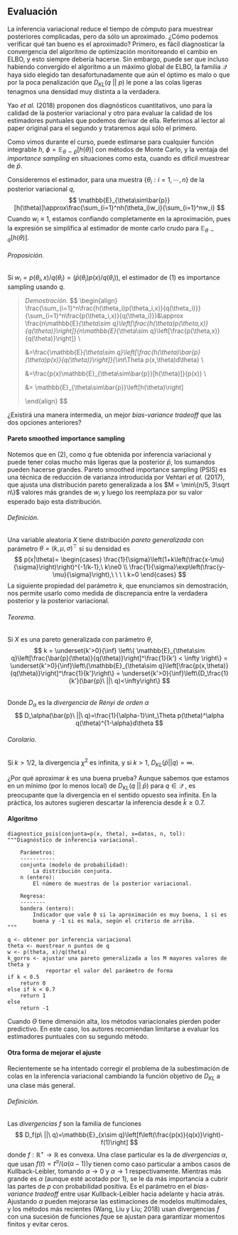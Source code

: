 ## Evaluación

La inferencia variacional reduce el tiempo de cómputo para muestrear posteriores complicadas, pero da sólo un aproximado. ¿Cómo podemos verificar qué tan bueno es el aproximado? Primero, es fácil diagnosticar la convergencia del algoritmo de optimización monitoreando el cambio en $\mathrm{ELBO}$, y esto siempre debería hacerse. Sin embargo, puede ser que incluso habiendo convergido el algoritmo a un máximo global de $\mathrm{ELBO}$, la familia  $\mathscr{Q}$ haya sido elegido tan desafortunadamente que aún el óptimo es malo o que por la poca penalización que $D_{KL}(q\ ||\ p)$ le pone a las colas ligeras tenagmos una densidad muy distinta a la verdadera.

Yao *et al.* (2018) proponen dos diagnósticos cuantitativos, uno para la calidad de la posterior variacional y otro para evaluar la calidad de los estimadores puntuales que podemos derivar de ella. Referimos al lector al paper original para el segundo y trataremos aquí sólo el primero.

Como vimos durante el curso, puede estimarse para cualquier función integrable $h$, $\phi = \mathbb{E}_{\theta\sim \bar{p}}[h(\theta)]$ con métodos de Monte Carlo, y la ventaja del *importance sampling* en situaciones como esta, cuando es difícil muestrear de $\bar{p}$.

Consideremos el estimador, para una muestra $\{\theta_i:i=1,\cdots,n\}$ de la posterior variacional $q$,
$$
\mathbb{E}_{\theta\sim\bar{p}}[h(\theta)]\approx\frac{\sum_{i=1}^nh(\theta_i)w_i}{\sum_{i=1}^nw_i}
$$
Cuando $w_i\equiv1$, estamos confiando completamente en la aproximación, pues la expresión se simplifica al estimador de monte carlo crudo para $\mathbb{E}_{\theta\sim q}[h(\theta)]$.

###### Proposición.

Si $w_i = p(\theta_i, x)/q(\theta_i)=(\bar{p}(\theta_i)p(x)/q(\theta_i))$, el estimador de (1) es importance sampling usando $q$.

> *Demostración*.
> $$
> \begin{align}
> \frac{\sum_{i=1}^n\frac{h(\theta_i)p(\theta_i,x)}{q(\theta_i)}}
> 	{\sum_{i=1}^n\frac{p(\theta_i,x)}{q(\theta_i)}}&\approx
> 	\frac{n\mathbb{E}_{\theta\sim q}\left[\frac{h(\theta)p(\theta,x)}{q(\theta)}\right]}{n\mathbb{E}_{\theta\sim q}\left[\frac{p(\theta,x)}{q(\theta)}\right]} \\
>
> &=\frac{\mathbb{E}_{\theta\sim q}\left[\frac{h(\theta)\bar{p}(\theta)p(x)}{q(\theta)}\right]}{\int_\Theta p(x,\theta)d\theta} \\
>
> &=\frac{p(x)\mathbb{E}_{\theta\sim\bar{p}}[h(\theta)]}{p(x)} \\
>
> &= \mathbb{E}_{\theta\sim\bar{p}}\left[h(\theta)\right]
>
> \end{align}
> $$
>

¿Existirá una manera intermedia, un mejor *bias-variance tradeoff* que las dos opciones anteriores?

#### Pareto smoothed importance sampling

Notemos que en $(2)$, como $q$ fue obtenida por inferencia variacional y puede tener colas mucho más ligeras que la posterior $\bar{p}$, los sumandos pueden hacerse grandes. Pareto smoothed importance sampling (PSIS) es una técnica de reducción de varianza introducida por Vehtari *et al.* (2017), que ajusta una distribución pareto generalizada a los $M = \min\{n/5, 3\sqrt n\}$ valores más grandes de $w_i$ y luego los reemplaza por su valor esperado bajo esta distribución.

###### Definición.

Una variable aleatoria $X$ tiene distribución *pareto generalizada* con parámetro $\theta = (k, \mu, \sigma)^\top$ si su densidad es
$$
p(x|\theta)=
\begin{cases}
\frac{1}{\sigma}\left(1+k\left(\frac{x-\mu}{\sigma}\right)\right)^{-1/k-1},\  k\ne0 \\
\frac{1}{\sigma}\exp\left(\frac{y-\mu}{\sigma}\right),\ \ \ \  k=0
\end{cases}
$$
La siguiente propiedad del parámetro $k$, que enunciamos sin demostración, nos permite usarlo como medida de discrepancia entre la verdadera posterior y la posterior variacional.

###### Teorema.

Si $X$ es una pareto generalizada con parámetro $\theta$,
$$
k = \underset{k'>0}{\inf} \left\{ \mathbb{E}_{\theta\sim q}\left[\frac{\bar{p}(\theta)}{q(\theta)}\right]^\frac{1}{k'} < \infty \right\} =
\underset{k'>0}{\inf}\left\{\mathbb{E}_{\theta\sim q}\left[\frac{p(x,\theta)}{q(\theta)}\right]^\frac{1}{k'}\right\}
= \underset{k'>0}{\inf}\left\{D_\frac{1}{k'}(\bar{p}\ ||\ q)<\infty\right\}
$$

######

Donde $D_\alpha$ es la *divergencia de Rényi de orden* $\alpha$
$$
D_\alpha(\bar{p}\ ||\ q)=\frac{1}{\alpha-1}\int_\Theta p(\theta)^\alpha
q(\theta)^{1-\alpha}d\theta
$$

###### Corolario.

Si $k>1/2$, la divergencia $\chi^2$ es infinita, y si $k >1$, $D_{KL}(\bar{p} || q) = \infty$.

¿Por qué aproximar $k$ es una buena prueba? Aunque sabemos que estamos en un mínimo (por lo menos local) de $D_{KL}(q\ ||\ \bar{p})$ para $q \in \mathscr{Q}$ , es preocupante que la divergencia en el sentido opuesto sea infinita. En la práctica, los autores sugieren descartar la inferencia desde $\hat{k} \geq 0.7$.

#### Algoritmo

```pseudocode
diagnostico_psis(conjunta=p(x, theta), x=datos, n, tol):
"""Diagnóstico de inferencia variacional.

	Parámetros:
	-----------
	conjunta (modelo de probabilidad):
		La distribución conjunta.
	n (entero):
		El número de muestras de la posterior variacional.

	Regresa:
	--------
	bandera (entero):
		Indicador que vale 0 si la aproximación es muy buena, 1 si es
        buena y -1 si es mala, según el criterio de arriba.
"""

q <- obtener por inferencia variacional
theta <- muestrear n puntos de q
w <- p(theta, x)/q(theta)
k_gorro <- ajustar una pareto generalizada a los M mayores valores de theta y
			reportar el valor del parámetro de forma
if k < 0.5
	return 0
else if k < 0.7
	return 1
else
	return -1
```

Cuando $\Theta$ tiene dimensión alta, los métodos variacionales pierden poder predictivo. En este caso, los autores recomiendan limitarse a evaluar los estimadores puntuales con su segundo método.

#### Otra forma de mejorar el ajuste

Recientemente se ha intentado corregir el problema de la subestimación de colas en la inferencia variacional cambiando la función objetivo de $D_{KL}$ a una clase más general.

###### Definición.

Las *divergencias f* son la familia de funciones
$$
D_f(p\ ||\ q)=\mathbb{E}_{x\sim q}\left[f\left(\frac{p(x)}{q(x)}\right)-f(1)\right]
$$
donde $f: \mathbb{R}^+ \to \mathbb{R}​$ es convexa.  Una clase particular es la de *divergencias* $\alpha​$, que usan $f(t) = t^\alpha/(\alpha(\alpha-1))​$ y tienen como caso particular a ambos casos de Kullback-Leibler, tomando $\alpha \rightarrow 0​$ y $\alpha\rightarrow1​$ respectivamente. Mientras más grande es $\alpha​$ (aunque esté acotado por 1), se le da más importancia a cubrir las partes de $p​$ con probabilidad positiva. Es el parámetro en el *bias-variance tradeoff* entre usar Kullback-Leibler hacia adelante y hacia atrás. Ajustando $\alpha​$ pueden mejorarse las estimaciones de modelos multimodales, y los métodos más recientes (Wang, Liu y Liu; 2018) usan divergencias $f​$ con una sucesión de funciones $f​$ que se ajustan para garantizar momentos finitos y evitar ceros.
